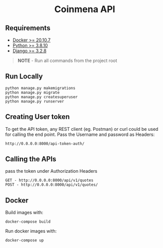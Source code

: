 <h1 align="center">Coinmena API</h1>

## Requirements

- [Docker >= 20.10.7](https://docs.docker.com/get-docker/)
- [Python >= 3.8.10](https://www.python.org/downloads/release/python-3811/)
- [Django >= 3.2.8](https://docs.djangoproject.com/en/3.2/topics/install/)

> **NOTE** - Run all commands from the project root

## Run Locally
```shell
python manage.py makemigrations
python manage.py migrate
python manage.py createsuperuser
python manage.py runserver

```

## Creating User token
To get the API token, any REST client (eg. Postman) or curl could be used for calling the end point. Pass the Username and password as Headers:
```shell
http://0.0.0.0:8000/api-token-auth/
```

## Calling the APIs
pass the token under Authorization Headers
```
GET - http://0.0.0.0:8000/api/v1/quotes
POST - http://0.0.0.0:8000/api/v1/quotes/
```

## Docker
Build images with:
```shell
docker-compose build
```
Run docker images with:
```shell
docker-compose up
```


